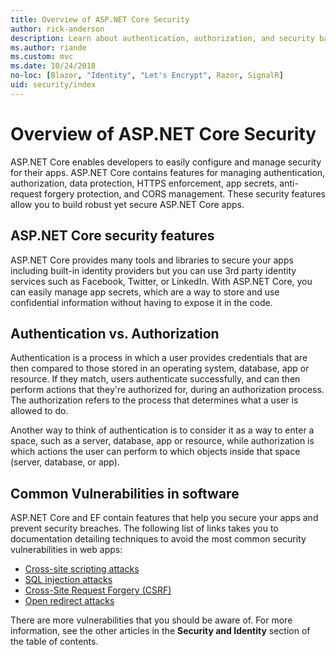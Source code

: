 ```yaml
---
title: Overview of ASP.NET Core Security
author: rick-anderson
description: Learn about authentication, authorization, and security basics in ASP.NET Core.
ms.author: riande
ms.custom: mvc
ms.date: 10/24/2018
no-loc: [Blazor, "Identity", "Let's Encrypt", Razor, SignalR]
uid: security/index
---
```

# Overview of ASP.NET Core Security

ASP.NET Core enables developers to easily configure and manage security for their apps. ASP.NET Core contains features for managing authentication, authorization, data protection, HTTPS enforcement, app secrets, anti-request forgery protection, and CORS management. These security features allow you to build robust yet secure ASP.NET Core apps.

## ASP.NET Core security features

ASP.NET Core provides many tools and libraries to secure your apps including built-in identity providers but you can use 3rd party identity services such as Facebook, Twitter, or LinkedIn. With ASP.NET Core, you can easily manage app secrets, which are a way to store and use confidential information without having to expose it in the code.

## Authentication vs. Authorization

Authentication is a process in which a user provides credentials that are then compared to those stored in an operating system, database, app or resource. If they match, users authenticate successfully, and can then perform actions that they're authorized for, during an authorization process. The authorization refers to the process that determines what a user is allowed to do.

Another way to think of authentication is to consider it as a way to enter a space, such as a server, database, app or resource, while authorization is which actions the user can perform to which objects inside that space (server, database, or app).

## Common Vulnerabilities in software

ASP.NET Core and EF contain features that help you secure your apps and prevent security breaches. The following list of links takes you to documentation detailing techniques to avoid the most common security vulnerabilities in web apps:

* [Cross-site scripting attacks](xref:security/cross-site-scripting)
* [SQL injection attacks](/ef/core/querying/raw-sql)
* [Cross-Site Request Forgery (CSRF)](xref:security/anti-request-forgery)
* [Open redirect attacks](xref:security/preventing-open-redirects)

There are more vulnerabilities that you should be aware of. For more information, see the other articles in the **Security and Identity** section of the table of contents.
